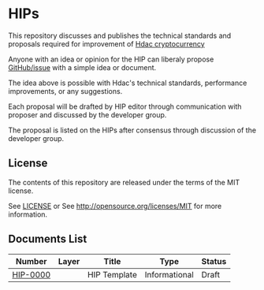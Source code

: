 HIPs
====
This repository discusses and publishes the technical standards and proposals required for improvement of
[Hdac cryptocurrency](https://hdactech.com/)

Anyone with an idea or opinion for the HIP can liberaly propose [GitHub/issue](https://github.com/Hdactech/HIPs/issues/new) with a simple idea or document.

The idea above is possible with Hdac's technical standards, performance improvements, or any suggestions.

Each proposal will be drafted by HIP editor through communication with proposer and discussed by the developer group.

The proposal is listed on the HIPs after consensus through discussion of the developer group.


License
-------

The contents of this repository are released under the terms of the MIT license.

See [LICENSE](LICENSE.md) or See http://opensource.org/licenses/MIT for more information.


Documents List
--------------
| Number                 |Layer   | Title                                                                 | Type          | Status   |
|------------------------|-------|---------------------------------------------------------------------|---------------|----------|
| [HIP-0000](HIP-0000.md) |       |  HIP Template                                                       | Informational | Draft |
        
